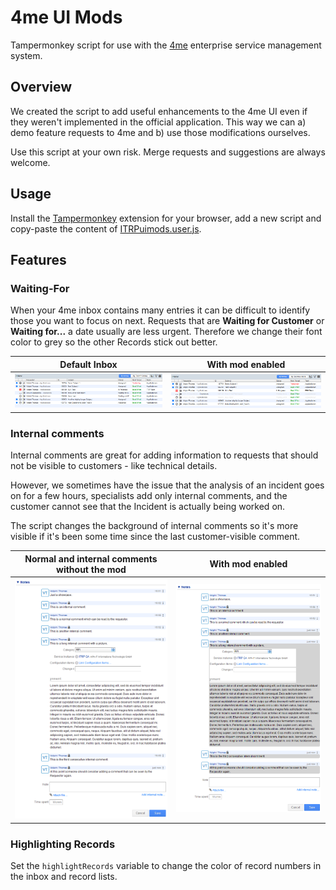 # 4me UI Mods
Tampermonkey script for use with the [4me](https://4me.com) enterprise service management system.

## Overview
We created the script to add useful enhancements to the 4me UI even if they weren't implemented in the official application. This way we can a) demo feature requests to 4me and b) use those modifications ourselves.

Use this script at your own risk. Merge requests and suggestions are always welcome.

## Usage
Install the [Tampermonkey](https://www.tampermonkey.net/) extension for your browser, add a new script and copy-paste the content of [ITRPuimods.user.js](https://github.com/apa-it/4me-UI-Mods/blob/master/ITRPuimods.user.js).

## Features
### Waiting-For
When your 4me inbox contains many entries it can be difficult to identify those you want to focus on next. Requests that are **Waiting for Customer** or **Waiting for...** a date usually are less urgent. Therefore we change their font color to grey so the other Records stick out better.

|Default Inbox|With mod enabled|
|---|---|
| ![](InboxDefault.PNG) | ![](InboxModded.PNG) |


### Internal comments
Internal comments are great for adding information to requests that should not be visible to customers - like technical details.

However, we sometimes have the issue that the analysis of an incident goes on for a few hours, specialists add only internal comments, and the customer cannot see that the Incident is actually being worked on.

The script changes the background of internal comments so it's more visible if it's been some time since the last customer-visible comment.

| Normal and internal comments without the mod | With mod enabled |
|---|---|
| ![](InternalCommentsDefault.PNG) | ![](InternalCommentsModded.PNG) |

### Highlighting Records
Set the `highlightRecords` variable to change the color of record numbers in the inbox and record lists.
